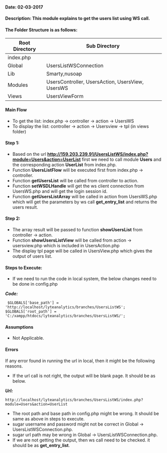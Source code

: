 #### Date: 02-03-2017
#### Description: This module explains to get the users list using WS call.

#### The Folder Structure is as follows:

 Root Directory | Sub Directory 
------------ | -------------
index.php | 
Global | UsersListWSConnection
Lib | Smarty,nusoap
Modules | UsersController, UsersAction, UsersView, UsersWS
Views | UsersViewForm

#### Main Flow

- To get the list: index.php -> controller -> action -> UsersWS
- To display the list: controller -> action -> Usersview -> tpl (in views folder)

#### Step 1: 

- Based on the url **http://159.203.239.91/UsersListWS/index.php?module=Users&action=UserList** first we need to call module **Users** and the corresponding action **UserList** from index.php. 
- Function **UsersListFlow** will be executed first from index.php -> controller.
- Function **getUsersList** will be called from controller to action.
- Function **setWSDLHandle** will get the ws client connection from UsersWS.php and will get the login session id.
- Function **getUsersListArray** will be called in action from UsersWS.php which will get the parameters by ws call **get_entry_list** and returns the users result.

#### Step 2:

- The array result will be passed to function **showUsersList** from controller -> action.
- Function **showUsersListView** will be called from action -> usersview.php which is included in UsersAction.php
- The display tpl page will be called in UsersView.php which gives the output of users list. 

#### Steps to Execute:

- If we need to run the code in local system, the below changes need to be done in config.php

 **_Code:_**
	
```
 $GLOBALS['base_path'] = 'http://localhost/lyteanalytics/branches/UsersListWS';
$GLOBALS['root_path'] = 'C:/xampp/htdocs/lyteanalytics/branches/UsersListWS/';
```


#### Assumptions

- Not Applicable.

#### Errors

If any error found in running the url in local, then it might be the following reasons.

- If the url call is not right, the output will be blank page. It should be as below.

**_Url:_**
	
```
http://localhost/lyteanalytics/branches/UsersListWS/index.php?module=Users&action=UserList
```
- The root path and base path in config.php might be wrong. It should be same as above in steps to execute.
- sugar username and password might not be correct in Global -> UsersListWSConnection.php.
- sugar url path may be wrong in Global -> UsersListWSConnection.php.
- If we are not getting the output, then ws call need to be checked. it should be as **get_entry_list**.


